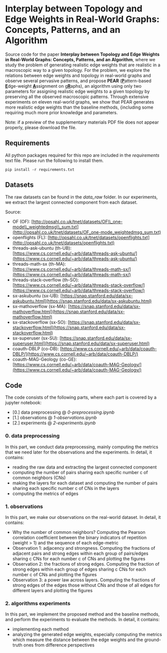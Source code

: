 # Interplay between Topology and Edge Weights in Real-World Graphs: Concepts, Patterns, and an Algorithm

Source code for the paper **Interplay between Topology and Edge Weights in Real-World Graphs: Concepts, Patterns, and an Algorithm**, 
where we study the problem of generating realistic edge weights that are realistic in a macroscopic way to a given topology. 
For the problem, we explore the relations between edge weights and topology in real-world graphs and observe several pervasive patterns,
and propose **PEAR** (<ins><strong>P</strong></ins>attern-based <ins><strong>E</strong></ins>dge-weight <ins><strong>A</strong></ins>ssignment on g<ins><strong>R</strong></ins>aphs),
an algorithm using only two parameters for assigning realistic edge weights to a given topology by preserving all the observed macroscopic patterns.
Through extensive experiments on eleven real-world graphs, we show that PEAR generates more realistic edge weights than the baseline methods, {including some requiring much more prior knowledge and parameters.

Note: if a preview of the supplementary materials PDF file does not appear properly, please download the file.

## Requirements
All python packages required for this repo are included in the *requirements* text file. 
Please run the following to install them.

    pip install -r requirements.txt
 

## Datasets

The raw datasets can be found in the *data_raw* folder.
In our experiments, we extract the largest connected component from each dataset.

Source:

- OF (OF): [http://opsahl.co.uk/tnet/datasets/OF\\_one-mode\\_weightedmsg\\_sum.txt](http://opsahl.co.uk/tnet/datasets/OF_one-mode_weightedmsg_sum.txt)
- openflights (FL): [http://opsahl.co.uk/tnet/datasets/openflights.txt](http://opsahl.co.uk/tnet/datasets/openflights.txt)
- threads-ask-ubuntu (th-UB): [https://www.cs.cornell.edu/~arb/data/threads-ask-ubuntu/](https://www.cs.cornell.edu/~arb/data/threads-ask-ubuntu/)
- threads-math-sx (th-MA): [https://www.cs.cornell.edu/~arb/data/threads-math-sx/](https://www.cs.cornell.edu/~arb/data/threads-math-sx/)
- threads-stack-overflow (th-SO): [https://www.cs.cornell.edu/~arb/data/threads-stack-overflow/](https://www.cs.cornell.edu/~arb/data/threads-stack-overflow/)
- sx-askubuntu (sx-UB): [https://snap.stanford.edu/data/sx-askubuntu.html](https://snap.stanford.edu/data/sx-askubuntu.html)
- sx-mathoverflow (sx-MA): [https://snap.stanford.edu/data/sx-mathoverflow.html](https://snap.stanford.edu/data/sx-mathoverflow.html)
- sx-stackoverflow (sx-SO): [https://snap.stanford.edu/data/sx-stackoverflow.html](https://snap.stanford.edu/data/sx-stackoverflow.html)
- sx-superuser (sx-SU): [https://snap.stanford.edu/data/sx-superuser.html](https://snap.stanford.edu/data/sx-superuser.html)
- coauth-DBLP (co-DB): [https://www.cs.cornell.edu/~arb/data/coauth-DBLP/](https://www.cs.cornell.edu/~arb/data/coauth-DBLP/)
- coauth-MAG-Geology (co-GE): [https://www.cs.cornell.edu/~arb/data/coauth-MAG-Geology/](https://www.cs.cornell.edu/~arb/data/coauth-MAG-Geology/) 

## Code

The code consists of the following parts, where each part is covered by a jupyter notebook: 

- [0.] data preprocessing @ *0-preprocessing.ipynb*
- [1.] observations @ *1-observations.ipynb* 
- [2.] experiments @ *2-experiments.ipynb*
 

### 0. data preprocessing
In this part, we conduct data preprocessing, mainly computing the metrics that we need later for the observations and the experiments.
In detail, it contains:

- reading the raw data and extracting the largest connected component
- computing the number of pairs sharing each specific number c of common neighbors (CNs)
- making the layers for each dataset and computing the number of pairs sharing each specific number c of CNs in the layers
- computing the metrics of edges


### 1. observations
In this part, we make our observations on the real-world dataset.
In detail, it contains:

- Why the number of common neighbors? Computing the Pearson correlation coefficient between the binary indicators of repetition (weight > 1) and the sequence of each edge-metric 
- Observation 1: adjacency and strongness. Computing the fractions of adjacent pairs and strong edges within each group of pairs/edges sharing c CNs for each number c of CNs and plotting the figures
- Observation 2: the fractions of strong edges. Computing the fraction of strong edges within each group of edges sharing c CNs for each number c of CNs and plotting the figures
- Observation 3: a power law across layers. Computing the fractions of strong edges of the edges those without CNs and those of all edges for different layers and plotting the figures

### 2. algorithms experiments
In this part, we implement the proposed method and the baseline methods,
and perform the experiments to evaluate the methods. 
In detail, it contains:

- implementing each method
- analyzing the generated edge weights, especially computing the metrics which measure the distance between the edge weights and the ground-truth ones from difference perspectives
